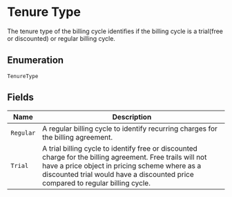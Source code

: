 
# Tenure Type

The tenure type of the billing cycle identifies if the billing cycle is a trial(free or discounted) or regular billing cycle.

## Enumeration

`TenureType`

## Fields

| Name | Description |
|  --- | --- |
| `Regular` | A regular billing cycle to identify recurring charges for the billing agreement. |
| `Trial` | A trial billing cycle to identify free or discounted charge for the billing agreement. Free trails will not have a price object in pricing scheme where as a discounted trial would have a discounted price compared to regular billing cycle. |

